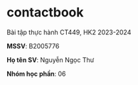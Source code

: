 # contactbook

Bài tập thực hành CT449, HK2 2023-2024

**MSSV**: B2005776

**Họ tên SV**: Nguyễn Ngọc Thư

**Nhóm học phần**: 06
